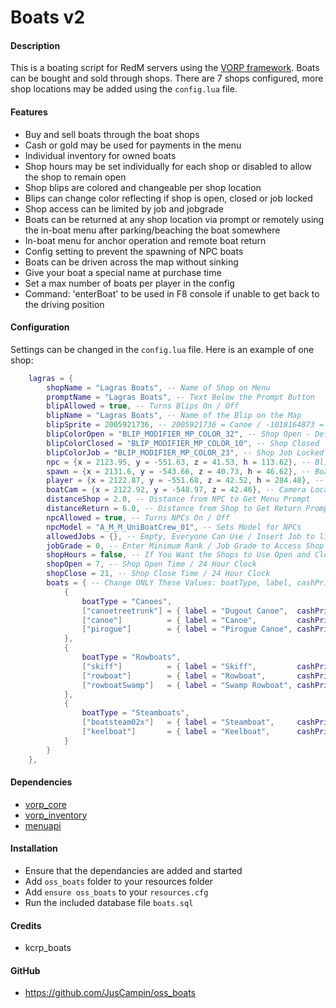 # Boats v2

#### Description
This is a boating script for RedM servers using the [VORP framework](https://github.com/VORPCORE). Boats can be bought and sold through shops. There are 7 shops configured, more shop locations may be added using the `config.lua` file.

#### Features
- Buy and sell boats through the boat shops
- Cash or gold may be used for payments in the menu
- Individual inventory for owned boats
- Shop hours may be set individually for each shop or disabled to allow the shop to remain open
- Shop blips are colored and changeable per shop location
- Blips can change color reflecting if shop is open, closed or job locked
- Shop access can be limited by job and jobgrade
- Boats can be returned at any shop location via prompt or remotely using the in-boat menu after parking/beaching the boat somewhere
- In-boat menu for anchor operation and remote boat return
- Config setting to prevent the spawning of NPC boats
- Boats can be driven across the map without sinking
- Give your boat a special name at purchase time
- Set a max number of boats per player in the config
- Command: 'enterBoat' to be used in F8 console if unable to get back to the driving position

#### Configuration
Settings can be changed in the `config.lua` file. Here is an example of one shop:
```lua
    lagras = {
        shopName = "Lagras Boats", -- Name of Shop on Menu
        promptName = "Lagras Boats", -- Text Below the Prompt Button
        blipAllowed = true, -- Turns Blips On / Off
        blipName = "Lagras Boats", -- Name of the Blip on the Map
        blipSprite = 2005921736, -- 2005921736 = Canoe / -1018164873 = Tugboat
        blipColorOpen = "BLIP_MODIFIER_MP_COLOR_32", -- Shop Open - Default: White - Blip Colors Shown Below
        blipColorClosed = "BLIP_MODIFIER_MP_COLOR_10", -- Shop Closed - Default: Red - Blip Colors Shown Below
        blipColorJob = "BLIP_MODIFIER_MP_COLOR_23", -- Shop Job Locked - Default: Yellow - Blip Colors Shown Below
        npc = {x = 2123.95, y = -551.63, z = 41.53, h = 113.62}, -- Blip and NPC Positions
        spawn = {x = 2131.6, y = -543.66, z = 40.73, h = 46.62}, -- Boat Spawn and Return Positions
        player = {x = 2122.87, y = -551.68, z = 42.52, h = 284.48}, -- Player Return Teleport Position
        boatCam = {x = 2122.92, y = -548.97, z = 42.46}, -- Camera Location to View Boat When In-Menu
        distanceShop = 2.0, -- Distance from NPC to Get Menu Prompt
        distanceReturn = 6.0, -- Distance from Shop to Get Return Prompt
        npcAllowed = true, -- Turns NPCs On / Off
        npcModel = "A_M_M_UniBoatCrew_01", -- Sets Model for NPCs
        allowedJobs = {}, -- Empty, Everyone Can Use / Insert Job to limit access - ex. "police"
        jobGrade = 0, -- Enter Minimum Rank / Job Grade to Access Shop
        shopHours = false, -- If You Want the Shops to Use Open and Closed Hours
        shopOpen = 7, -- Shop Open Time / 24 Hour Clock
        shopClose = 21, -- Shop Close Time / 24 Hour Clock
        boats = { -- Change ONLY These Values: boatType, label, cashPrice, goldPrice and sellPrice
            {
                boatType = "Canoes",
                ["canoetreetrunk"] = { label = "Dugout Canoe",  cashPrice = 25,   goldPrice = 1,  sellPrice = 15  },
                ["canoe"]          = { label = "Canoe",         cashPrice = 45,   goldPrice = 2,  sellPrice = 25  },
                ["pirogue"]        = { label = "Pirogue Canoe", cashPrice = 60,   goldPrice = 3,  sellPrice = 35  }
            },
            {
                boatType = "Rowboats",
                ["skiff"]          = { label = "Skiff",         cashPrice = 100,  goldPrice = 5,  sellPrice = 60  },
                ["rowboat"]        = { label = "Rowboat",       cashPrice = 150,  goldPrice = 7,  sellPrice = 90  },
                ["rowboatSwamp"]   = { label = "Swamp Rowboat", cashPrice = 125,  goldPrice = 6,  sellPrice = 75  }
            },
            {
                boatType = "Steamboats",
                ["boatsteam02x"]   = { label = "Steamboat",     cashPrice = 550,  goldPrice = 25, sellPrice = 330, },
                ["keelboat"]       = { label = "Keelboat",      cashPrice = 800,  goldPrice = 40, sellPrice = 480, }
            }
        }
    },
```

#### Dependencies
- [vorp_core](https://github.com/VORPCORE/vorp-core-lua)
- [vorp_inventory](https://github.com/VORPCORE/vorp_inventory-lua)
- [menuapi](https://github.com/outsider31000/menuapi)

#### Installation
- Ensure that the dependancies are added and started
- Add `oss_boats` folder to your resources folder
- Add `ensure oss_boats` to your `resources.cfg`
- Run the included database file `boats.sql`

#### Credits
- kcrp_boats

#### GitHub
- https://github.com/JusCampin/oss_boats